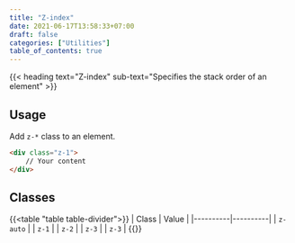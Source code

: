 ```yaml
---
title: "Z-index"
date: 2021-06-17T13:58:33+07:00
draft: false
categories: ["Utilities"]
table_of_contents: true
---
```


{{< heading text="Z-index" sub-text="Specifies the stack order of an element" >}}

## Usage

Add `z-*` class to an element.

``` html
<div class="z-1">
    // Your content
</div>
```

## Classes

{{<table "table table-divider">}}
| Class | Value |
|----------|----------|
| `z-auto` |
| `z-1` |
| `z-2` |
| `z-3` |
| `z-3` |
{{</table>}}

